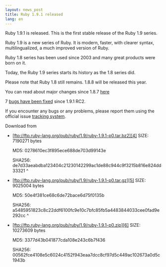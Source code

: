 ```yaml
---
layout: news_post
title: Ruby 1.9.1 released
lang: en
---
```


Ruby 1.9.1 is released. This is the first stable release of the Ruby 1.9
series.

Ruby 1.9 is a new series of Ruby. It is modern, faster, with clearer
syntax, multilingualized, a much improved version of Ruby.

Ruby 1.8 series has been used since 2003 and many great products were
born on it.

Today, the Ruby 1.9 series starts its history as the 1.8 series did.

Please note that Ruby 1.8 still remains. 1.8.8 will be released this
year.

You can read about major changes since 1.8.7 [here][1]

7 [bugs have been fixed][2] since 1.9.1 <span class="caps">RC2</span>.

If you encounter any bugs or any problems, please report them using the
official issue [tracking system][3].

Download from

* [ftp://ftp.ruby-lang.org/pub/ruby/1.9/ruby-1.9.1-p0.tar.bz2][4]
  <span class="caps">SIZE</span>\: 7190271 bytes
  
  <span class="caps">MD5</span>\: 0278610ec3f895ece688de703d99143e
  
  <span class="caps">SHA256</span>\:
  de7d33aeabdba123404c21230142299ac1de88c944c9f3215b816e824dd33321
^

* [ftp://ftp.ruby-lang.org/pub/ruby/1.9/ruby-1.9.1-p0.tar.gz][5]
  <span class="caps">SIZE</span>\: 9025004 bytes
  
  <span class="caps">MD5</span>\: 50e4f381ce68c6de72bace6d75f0135b
  
  <span class="caps">SHA256</span>\:
  a5485951823c8c22ddf6100fc9e10c7bfc85fb5a4483844033cee0fad9e292cc
^

* [ftp://ftp.ruby-lang.org/pub/ruby/1.9/ruby-1.9.1-p0.zip][6]
  <span class="caps">SIZE</span>\: 10273609 bytes
  
  <span class="caps">MD5</span>\: 3377d43b041877cda108e243c6b7f436
  
  <span class="caps">SHA256</span>\:
  00562fce4108e5c6024c4152f943eaa7dcc8cf97d5c449ac102673a0d5c1943b

[1]: http://svn.ruby-lang.org/repos/ruby/tags/v1_9_1_0/NEWS 
[2]: http://redmine.ruby-lang.org/projects/ruby-19/issues?query_id=11 
[3]: http://redmine.ruby-lang.org 
[4]: ftp://ftp.ruby-lang.org/pub/ruby/1.9/ruby-1.9.1-p0.tar.bz2 
[5]: ftp://ftp.ruby-lang.org/pub/ruby/1.9/ruby-1.9.1-p0.tar.gz 
[6]: ftp://ftp.ruby-lang.org/pub/ruby/1.9/ruby-1.9.1-p0.zip 
